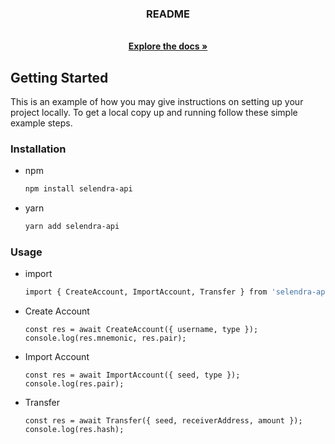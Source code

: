 <p align="center">
  <h3 align="center">README</h3>
  <p align="center">
    <br />
    <a href="https://github.com/iamcombo/selendra-api"><strong>Explore the docs »</strong></a>
    <br />
  </p>
</p>

<!-- GETTING STARTED -->
## Getting Started

This is an example of how you may give instructions on setting up your project locally.
To get a local copy up and running follow these simple example steps.

### Installation
* npm
  ```sh
  npm install selendra-api
  ```
* yarn
  ```sh
  yarn add selendra-api
  ```

### Usage
* import
  ```sh
  import { CreateAccount, ImportAccount, Transfer } from 'selendra-api';
  ```
* Create Account
  ```
  const res = await CreateAccount({ username, type });
  console.log(res.mnemonic, res.pair);
  ```
* Import Account
  ```
  const res = await ImportAccount({ seed, type });
  console.log(res.pair);
  ```
* Transfer
  ```
  const res = await Transfer({ seed, receiverAddress, amount });
  console.log(res.hash);
  ```